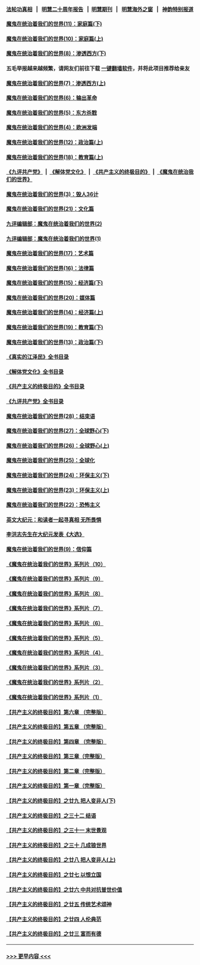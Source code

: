 #### [法轮功真相](https://github.com/gfw-breaker/truth/blob/master/README.md?t=0) &nbsp;&nbsp;|&nbsp;&nbsp; [明慧二十周年报告](https://github.com/gfw-breaker/mh-reports/blob/master/README.md?t=0) &nbsp;&nbsp;|&nbsp;&nbsp;[明慧期刊](https://github.com/gfw-breaker/mh-qikan) &nbsp;&nbsp;|&nbsp;&nbsp; [明慧海外之窗](https://github.com/gfw-breaker/mh-news/blob/master/README.md?t=0) &nbsp;&nbsp;|&nbsp;&nbsp; [神韵特别报道](https://github.com/gfw-breaker/mh-news/blob/master/shenyun.md?t=0)
#### [魔鬼在统治着我们的世界(11)：家庭篇(下)](../pages/nsc422/n10440961.md?t=12100850) 
#### [魔鬼在统治着我们的世界(10)：家庭篇(上)](../pages/nsc422/n10435448.md?t=12100850) 
#### [魔鬼在统治着我们的世界(8)：渗透西方(下)](../pages/nsc422/n10429603.md?t=12100850) 
#### 五毛举报越来越频繁，请网友们前往下载 [一键翻墙软件](https://github.com/gfw-breaker/ssr-accounts)，并将此项目推荐给亲友
#### [魔鬼在统治着我们的世界(7)：渗透西方(上)](../pages/nsc422/n10426013.md?t=12100850) 
#### [魔鬼在统治着我们的世界(6)：输出革命](../pages/nsc422/n10421536.md?t=12100850) 
#### [魔鬼在统治着我们的世界(5)：东方杀戮](../pages/nsc422/n10417707.md?t=12100850) 
#### [魔鬼在统治着我们的世界(4)：欧洲发端](../pages/nsc422/n10414890.md?t=12100850) 
#### [魔鬼在统治着我们的世界(12)：政治篇(上)](../pages/nsc422/n10444576.md?t=12100850) 
#### [魔鬼在统治着我们的世界(18)：教育篇(上)](../pages/nsc422/n10526970.md?t=12100850) 
#### [《九评共产党》](https://github.com/begood0513/9ping.md/blob/master/README.md) &nbsp;|&nbsp; [《解体党文化》](../../../../jtdwh.md/blob/master/README.md)  &nbsp;|&nbsp; [《共产主义的终极目的》](../../../../gczydzjmd.md/blob/master/README.md) &nbsp;|&nbsp; [《魔鬼在统治我们的世界》](../../../../mgztzwmdsj.md/blob/master/README.md) 
#### [魔鬼在统治着我们的世界(3)：毁人36计](../pages/nsc422/n10411583.md?t=12100850) 
#### [魔鬼在统治着我们的世界(21)：文化篇](../pages/nsc422/n10597706.md?t=12100850) 
#### [九评编辑部：魔鬼在统治着我们的世界(2)](../pages/nsc422/n10410036.md?t=12100850) 
#### [九评编辑部：魔鬼在统治着我们的世界(1)](../pages/nsc422/n10406825.md?t=12100850) 
#### [魔鬼在统治着我们的世界(17)：艺术篇](../pages/nsc422/n10499093.md?t=12100850) 
#### [魔鬼在统治着我们的世界(16)：法律篇](../pages/nsc422/n10485969.md?t=12100850) 
#### [魔鬼在统治着我们的世界(15)：经济篇(下)](../pages/nsc422/n10469975.md?t=12100850) 
#### [魔鬼在统治着我们的世界(20)：媒体篇](../pages/nsc422/n10586579.md?t=12100850) 
#### [魔鬼在统治着我们的世界(14)：经济篇(上)](../pages/nsc422/n10457370.md?t=12100850) 
#### [魔鬼在统治着我们的世界(19)：教育篇(下)](../pages/nsc422/n10564808.md?t=12100850) 
#### [魔鬼在统治着我们的世界(13)：政治篇(下)](../pages/nsc422/n10448270.md?t=12100850) 
#### [《真实的江泽民》全书目录](../pages/nsc422/n13721399.md?t=12100850) 
#### [《解体党文化》全书目录](../pages/nsc422/n13721157.md?t=12100850) 
#### [《共产主义的终极目的》全书目录](../pages/nsc422/n13721048.md?t=12100850) 
#### [《九评共产党》全书目录](../pages/nsc422/n13708085.md?t=12100850) 
#### [魔鬼在统治着我们的世界(28)：结束语](../pages/nsc422/n10936246.md?t=12100850) 
#### [魔鬼在统治着我们的世界(27)：全球野心(下)](../pages/nsc422/n10928319.md?t=12100850) 
#### [魔鬼在统治着我们的世界(26)：全球野心(上)](../pages/nsc422/n10900318.md?t=12100850) 
#### [魔鬼在统治着我们的世界(25)：全球化](../pages/nsc422/n10788205.md?t=12100850) 
#### [魔鬼在统治着我们的世界(24)：环保主义(下)](../pages/nsc422/n10695307.md?t=12100850) 
#### [魔鬼在统治着我们的世界(23)：环保主义(上)](../pages/nsc422/n10688613.md?t=12100850) 
#### [魔鬼在统治着我们的世界(22)：恐怖主义](../pages/nsc422/n10614727.md?t=12100850) 
#### [英文大纪元：和读者一起寻真相 无所畏惧](../pages/nsc422/n12542027.md?t=12100850) 
#### [李洪志先生在大纪元发表《大选》](../pages/nsc422/n12534746.md?t=12100850) 
#### [魔鬼在统治着我们的世界(9)：信仰篇](../pages/nsc422/n10432159.md?t=12100850) 
#### [《魔鬼在统治着我们的世界》系列片（10）](../pages/nsc422/n12292670.md?t=12100850) 
#### [《魔鬼在统治着我们的世界》系列片（9）](../pages/nsc422/n12290859.md?t=12100850) 
#### [《魔鬼在统治着我们的世界》系列片（8）](../pages/nsc422/n12287445.md?t=12100850) 
#### [《魔鬼在统治着我们的世界》系列片（7）](../pages/nsc422/n12283425.md?t=12100850) 
#### [《魔鬼在统治着我们的世界》系列片（6）](../pages/nsc422/n12282314.md?t=12100850) 
#### [《魔鬼在统治着我们的世界》系列片（5）](../pages/nsc422/n12281419.md?t=12100850) 
#### [《魔鬼在统治着我们的世界》系列片（4）](../pages/nsc422/n12274024.md?t=12100850) 
#### [《魔鬼在统治着我们的世界》系列片（3）](../pages/nsc422/n12271322.md?t=12100850) 
#### [《魔鬼在统治着我们的世界》系列片（2）](../pages/nsc422/n12269049.md?t=12100850) 
#### [《魔鬼在统治着我们的世界》系列片（1）](../pages/nsc422/n12267575.md?t=12100850) 
#### [【共产主义的终极目的】第六章 （完整版）](../pages/nsc422/n11428913.md?t=12100850) 
#### [【共产主义的终极目的】第五章 （完整版）](../pages/nsc422/n11428912.md?t=12100850) 
#### [【共产主义的终极目的】第四章 （完整版）](../pages/nsc422/n11428907.md?t=12100850) 
#### [【共产主义的终极目的】第三章（完整版）](../pages/nsc422/n11428848.md?t=12100850) 
#### [【共产主义的终极目的】第二章（完整版）](../pages/nsc422/n11428831.md?t=12100850) 
#### [【共产主义的终极目的】第一章（完整版）](../pages/nsc422/n11417651.md?t=12100850) 
#### [【共产主义的终极目的】之廿九 把人变非人(下)](../pages/nsc422/n11344140.md?t=12100850) 
#### [【共产主义的终极目的】之三十二 结语](../pages/nsc422/n11360535.md?t=12100850) 
#### [【共产主义的终极目的】之三十一 末世景观](../pages/nsc422/n11351129.md?t=12100850) 
#### [【共产主义的终极目的】之三十 几成狼世界](../pages/nsc422/n11348280.md?t=12100850) 
#### [【共产主义的终极目的】之廿八 把人变非人(上)](../pages/nsc422/n11340492.md?t=12100850) 
#### [【共产主义的终极目的】之廿七 以恨立国](../pages/nsc422/n11336944.md?t=12100850) 
#### [【共产主义的终极目的】之廿六 中共对抗普世价值](../pages/nsc422/n11324785.md?t=12100850) 
#### [【共产主义的终极目的】之廿五 传统艺术颂神](../pages/nsc422/n11296396.md?t=12100850) 
#### [【共产主义的终极目的】之廿四 人伦典范](../pages/nsc422/n11296397.md?t=12100850) 
#### [【共产主义的终极目的】之廿三 富而有德](../pages/nsc422/n11283598.md?t=12100850) 

----
#### [ >>> 更早内容 <<< ](../indexes/nsc422-earlier.md)
